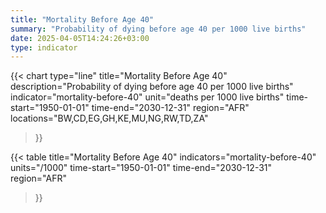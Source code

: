 ```yaml
---
title: "Mortality Before Age 40"
summary: "Probability of dying before age 40 per 1000 live births"
date: 2025-04-05T14:24:26+03:00
type: indicator
---
```


{{< chart
    type="line"
    title="Mortality Before Age 40"
    description="Probability of dying before age 40 per 1000 live births"
    indicator="mortality-before-40"
    unit="deaths per 1000 live births"
    time-start="1950-01-01"
    time-end="2030-12-31"
    region="AFR"
    locations="BW,CD,EG,GH,KE,MU,NG,RW,TD,ZA"
>}}

{{< table
    title="Mortality Before Age 40"
    indicators="mortality-before-40"
    units="/1000"
    time-start="1950-01-01"
    time-end="2030-12-31"
    region="AFR"
>}}
